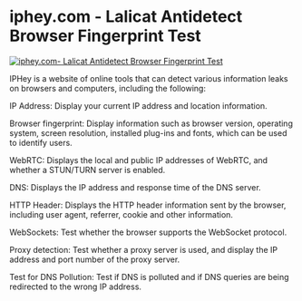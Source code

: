 # iphey.com - Lalicat Antidetect Browser Fingerprint Test

[![iphey.com- Lalicat Antidetect Browser Fingerprint Test](https://res.cloudinary.com/marcomontalbano/image/upload/v1683688062/video_to_markdown/images/youtube--i_ikfV9GlTQ-c05b58ac6eb4c4700831b2b3070cd403.jpg)](https://youtu.be/i_ikfV9GlTQ "iphey.com- Lalicat Antidetect Browser Fingerprint Test")

IPHey is a website of online tools that can detect various information leaks on browsers and computers, including the following:

IP Address: Display your current IP address and location information.

Browser fingerprint: Display information such as browser version, operating system, screen resolution, installed plug-ins and fonts, which can be used to identify users.

WebRTC: Displays the local and public IP addresses of WebRTC, and whether a STUN/TURN server is enabled.

DNS: Displays the IP address and response time of the DNS server.

HTTP Header: Displays the HTTP header information sent by the browser, including user agent, referrer, cookie and other information.

WebSockets: Test whether the browser supports the WebSocket protocol.

Proxy detection: Test whether a proxy server is used, and display the IP address and port number of the proxy server.

Test for DNS Pollution: Test if DNS is polluted and if DNS queries are being redirected to the wrong IP address.

